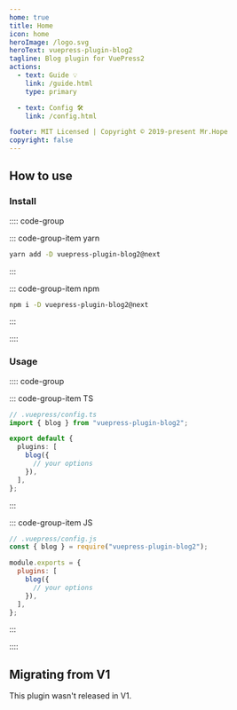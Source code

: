 ```yaml
---
home: true
title: Home
icon: home
heroImage: /logo.svg
heroText: vuepress-plugin-blog2
tagline: Blog plugin for VuePress2
actions:
  - text: Guide 💡
    link: /guide.html
    type: primary

  - text: Config 🛠
    link: /config.html

footer: MIT Licensed | Copyright © 2019-present Mr.Hope
copyright: false
---
```


## How to use

### Install

:::: code-group

::: code-group-item yarn

```bash
yarn add -D vuepress-plugin-blog2@next
```

:::

::: code-group-item npm

```bash
npm i -D vuepress-plugin-blog2@next
```

:::

::::

### Usage

:::: code-group

::: code-group-item TS

```ts
// .vuepress/config.ts
import { blog } from "vuepress-plugin-blog2";

export default {
  plugins: [
    blog({
      // your options
    }),
  ],
};
```

:::

::: code-group-item JS

```js
// .vuepress/config.js
const { blog } = require("vuepress-plugin-blog2");

module.exports = {
  plugins: [
    blog({
      // your options
    }),
  ],
};
```

:::

::::

## Migrating from V1

This plugin wasn't released in V1.
